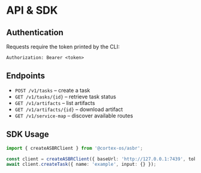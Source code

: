 # API & SDK

## Authentication
Requests require the token printed by the CLI:
```
Authorization: Bearer <token>
```

## Endpoints
- `POST /v1/tasks` – create a task
- `GET /v1/tasks/{id}` – retrieve task status
- `GET /v1/artifacts` – list artifacts
- `GET /v1/artifacts/{id}` – download artifact
- `GET /v1/service-map` – discover available routes

## SDK Usage
```ts
import { createASBRClient } from '@cortex-os/asbr';

const client = createASBRClient({ baseUrl: 'http://127.0.0.1:7439', token });
await client.createTask({ name: 'example', input: {} });
```
